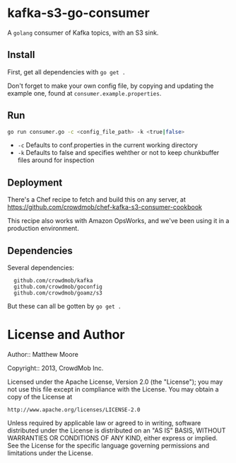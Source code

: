 kafka-s3-go-consumer
====================

A `golang` consumer of Kafka topics, with an S3 sink.

Install
--------------------

First, get all dependencies with `go get .`

Don't forget to make your own config file, by copying and updating the example one, found at `consumer.example.properties`.

Run
--------------------
```bash
go run consumer.go -c <config_file_path> -k <true|false>
```

* `-c` Defaults to conf.properties in the current working directory
* `-k` Defaults to false and specifies wehther or not to keep chunkbuffer files around for inspection

Deployment
--------------------

There's a Chef recipe to fetch and build this on any server, at https://github.com/crowdmob/chef-kafka-s3-consumer-cookbook

This recipe also works with Amazon OpsWorks, and we've been using it in a production environment.


Dependencies
---------------------
Several dependencies:

```
  github.com/crowdmob/kafka
  github.com/crowdmob/goconfig
  github.com/crowdmob/goamz/s3
```

But these can all be gotten by `go get .`


License and Author
===============================
Author:: Matthew Moore

Copyright:: 2013, CrowdMob Inc.


Licensed under the Apache License, Version 2.0 (the "License"); you may not use this file except in compliance with the License. You may obtain a copy of the License at

    http://www.apache.org/licenses/LICENSE-2.0

Unless required by applicable law or agreed to in writing, software distributed under the License is distributed on an "AS IS" BASIS, WITHOUT WARRANTIES OR CONDITIONS OF ANY KIND, either express or implied. See the License for the specific language governing permissions and limitations under the License.

